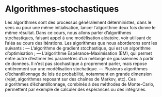 # Algorithmes-stochastiques
Les algorithmes sont des processus généralement déterministes, dans le sens ou pour une même initialisation, lancer l’algorithme deux fois donne le même résultat. Dans ce cours, nous allons parler d’algorithmes stochastiques, faisant appel à une modélisation aléatoire, voir utilisant de l’aléa au cours des itérations. Les algorithmes que nous aborderons sont les suivants : — L’algorithme de gradient stochastique, qui est un algorithme d’optimisation ; — L’algorithme Espérance-Maximisation (EM), qui permet entre autre d’estimer les paramètres d’un mélange de gaussiennes à partir de données. Il n’est pas stochastique à proprement parler, mais repose entièrement sur une modélisation stochatique. — Plusieurs algorithmes d’échantillonnage de lois de probabilité, notamment en grande dimension (rejet, algorithmes reposant sur des chaînes de Markov, etc). Ces algorithmes d’échantillonnage, combinés à des méthodes de Monte-Carlo, permettent par exemple de calculer des espérances ou des intégrales.
